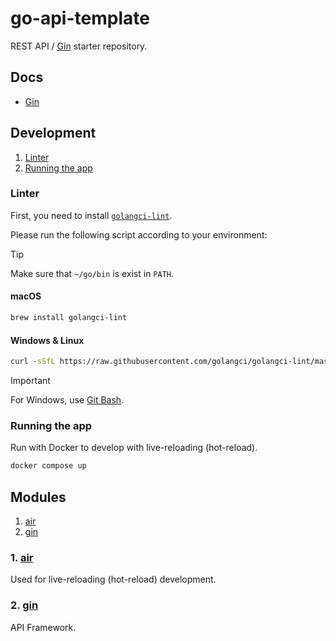 # go-api-template

REST API / [Gin](https://github.com/gin-gonic/gin) starter repository.

## Docs

- [Gin](https://gin-gonic.com/docs)

## Development

1. [Linter](#linter)
2. [Running the app](#running-the-app)

### Linter

First, you need to install [`golangci-lint`](https://golangci-lint.run/).

Please run the following script according to your environment:

> [!TIP]
>
> Make sure that `~/go/bin` is exist in `PATH`.

#### macOS

```zsh
brew install golangci-lint
```

#### Windows & Linux

```bash
curl -sSfL https://raw.githubusercontent.com/golangci/golangci-lint/master/install.sh | sh -s -- -b "$(go env GOPATH)/bin" v1.60.3
```

> [!IMPORTANT]
>
> For Windows, use [Git Bash](https://git-scm.com/).

### Running the app

Run with Docker to develop with live-reloading (hot-reload).

```bash
docker compose up
```

## Modules

1. [air](#1-air)
2. [gin](#2-gin)

### 1. [air](https://github.com/air-verse/air)

Used for live-reloading (hot-reload) development.

### 2. [gin](https://gin-gonic.com/docs/)

API Framework.
